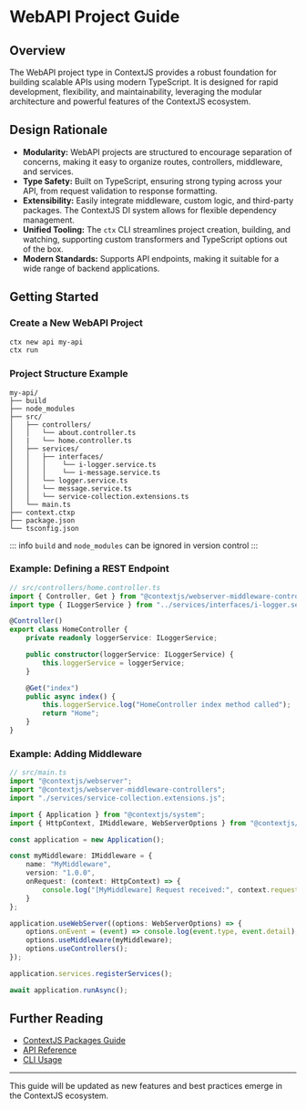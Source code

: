 # WebAPI Project Guide

## Overview

The WebAPI project type in ContextJS provides a robust foundation for building scalable APIs using modern TypeScript. It is designed for rapid development, flexibility, and maintainability, leveraging the modular architecture and powerful features of the ContextJS ecosystem.

## Design Rationale

- **Modularity:** WebAPI projects are structured to encourage separation of concerns, making it easy to organize routes, controllers, middleware, and services.
- **Type Safety:** Built on TypeScript, ensuring strong typing across your API, from request validation to response formatting.
- **Extensibility:** Easily integrate middleware, custom logic, and third-party packages. The ContextJS DI system allows for flexible dependency management.
- **Unified Tooling:** The `ctx` CLI streamlines project creation, building, and watching, supporting custom transformers and TypeScript options out of the box.
- **Modern Standards:** Supports API endpoints, making it suitable for a wide range of backend applications.

## Getting Started

### Create a New WebAPI Project

```bash
ctx new api my-api
ctx run
```

### Project Structure Example

```
my-api/
├── build         
├── node_modules  
├── src/
│   ├── controllers/
│   │   └── about.controller.ts
│   |   └── home.controller.ts
│   ├── services/
│   │   ├── interfaces/
│   │   │    └── i-logger.service.ts
│   │   │    └── i-message.service.ts
│   │   └── logger.service.ts
│   │   └── message.service.ts
│   │   └── service-collection.extensions.ts
│   └── main.ts
├── context.ctxp
├── package.json
└── tsconfig.json
```
::: info
`build` and `node_modules` can be ignored in version control
:::

### Example: Defining a REST Endpoint

```typescript
// src/controllers/home.controller.ts
import { Controller, Get } from "@contextjs/webserver-middleware-controllers";
import type { ILoggerService } from "../services/interfaces/i-logger.service.js";

@Controller()
export class HomeController {
    private readonly loggerService: ILoggerService;

    public constructor(loggerService: ILoggerService) {
        this.loggerService = loggerService;
    }

    @Get("index")
    public async index() {
        this.loggerService.log("HomeController index method called");
        return "Home";
    }
}
```

### Example: Adding Middleware

```ts
// src/main.ts
import "@contextjs/webserver";
import "@contextjs/webserver-middleware-controllers";
import "./services/service-collection.extensions.js";

import { Application } from "@contextjs/system";
import { HttpContext, IMiddleware, WebServerOptions } from "@contextjs/webserver";

const application = new Application();

const myMiddleware: IMiddleware = {
    name: "MyMiddleware",
    version: "1.0.0",
    onRequest: (context: HttpContext) => {
        console.log("[MyMiddleware] Request received:", context.request.method, context.request.path);
    }
};

application.useWebServer((options: WebServerOptions) => {
    options.onEvent = (event) => console.log(event.type, event.detail);
    options.useMiddleware(myMiddleware);
    options.useControllers();
});

application.services.registerServices();

await application.runAsync();
```

## Further Reading

- [ContextJS Packages Guide](../packages.md)
- [API Reference](../../api/index.md)
- [CLI Usage](../cli.md)

---

This guide will be updated as new features and best practices emerge in the ContextJS ecosystem.
